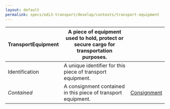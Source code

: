 ```yaml
---
layout: default
permalink: specs/edi3-transport/develop/contexts/transport-equipment
---
```

| **TransportEquipment** | A piece of equipment used to hold, protect or secure cargo for transportation purposes. | |
| -------- | --------- | -------- |
| Identification | A unique identifier for this piece of transport equipment. | |
| *Contained* | A consignment contained in this piece of transport equipment. | [Consignment](#consignment) |
